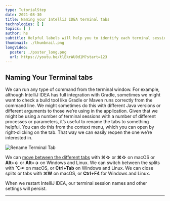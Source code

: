 ```yaml
---
type: TutorialStep
date: 2021-08-30
title: Naming your IntelliJ IDEA terminal tabs
technologies: [ ]
topics: [ ]
author: hs
subtitle: Helpful labels will help you to identify each terminal session at a glance
thumbnail: ./thumbnail.png
longVideo:
  poster: ./poster_long.png
  url: https://youtu.be/tlEkrWU0d1M?start=123
---
```


## Naming Your Terminal tabs
We can run any type of command from the terminal window. For example, although IntelliJ IDEA has full integration with Gradle, sometimes we might want to check a build tool like Gradle or Maven runs correctly from the command line. We might sometimes do this with different Java versions or different arguments to those we’re using in the application. Given that we might be using a number of terminal sessions with a number of different processes or parameters, it’s useful to rename the tabs to something helpful. You can do this from the context menu, which you can open by right-clicking on the tab. That way we can easily reopen the one we’re interested in.

![Rename Terminal Tab](rename-tab.png)

We can [move between the different tabs](https://www.jetbrains.com/help/idea/terminal-emulator.html#new_session) with **⌘⇧** or **⌘⇧** on macOS or **Alt+←** or **Alt+→** on Windows and Linux. We can switch between the splits with **⌥⇥** on macOS, or **Ctrl+Tab** on Windows and Linux. We can close splits or tabs with **⌘W** on macOS, or **Ctrl+F4** for Windows and Linux.

When we restart IntelliJ IDEA, our terminal session names and other settings will persist.

---

